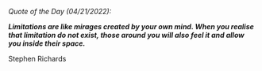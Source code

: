 *Quote of the Day (04/21/2022):*

_**Limitations are like mirages created by your own mind. When you realise that limitation do not exist, those around you will also feel it and allow you inside their space.**_

Stephen Richards